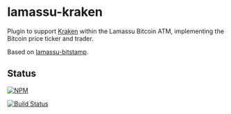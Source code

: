 # lamassu-kraken

Plugin to support [Kraken][kraken] within the Lamassu Bitcoin ATM,
implementing the Bitcoin price ticker and trader.

Based on [lamassu-bitstamp][lb].

## Status

[![NPM](https://nodei.co/npm/lamassu-kraken.png)](https://nodei.co/npm/lamassu-kraken/)

[![Build Status](https://travis-ci.org/imrehg/lamassu-kraken.svg?branch=master)](https://travis-ci.org/imrehg/lamassu-kraken)

[kraken]: https://kraken.com/ "Kraken Bitcoin Exchange homepage"
[lb]: https://github.com/lamassu/lamassu-bitstamp "Lamassu Bitstamp repository"
